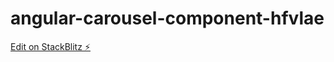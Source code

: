 # angular-carousel-component-hfvlae

[Edit on StackBlitz ⚡️](https://stackblitz.com/edit/angular-carousel-component-hfvlae)